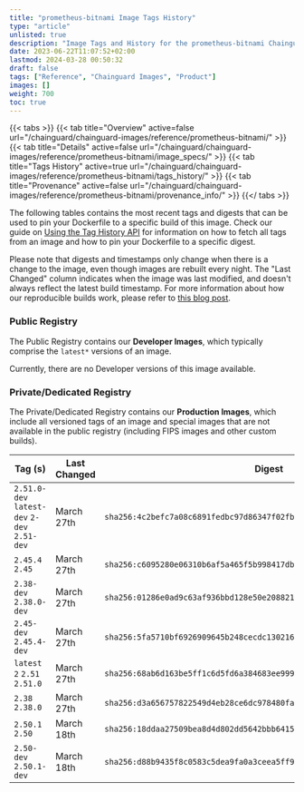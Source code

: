 ```yaml
---
title: "prometheus-bitnami Image Tags History"
type: "article"
unlisted: true
description: "Image Tags and History for the prometheus-bitnami Chainguard Image"
date: 2023-06-22T11:07:52+02:00
lastmod: 2024-03-28 00:50:32
draft: false
tags: ["Reference", "Chainguard Images", "Product"]
images: []
weight: 700
toc: true
---
```


{{< tabs >}}
{{< tab title="Overview" active=false url="/chainguard/chainguard-images/reference/prometheus-bitnami/" >}}
{{< tab title="Details" active=false url="/chainguard/chainguard-images/reference/prometheus-bitnami/image_specs/" >}}
{{< tab title="Tags History" active=true url="/chainguard/chainguard-images/reference/prometheus-bitnami/tags_history/" >}}
{{< tab title="Provenance" active=false url="/chainguard/chainguard-images/reference/prometheus-bitnami/provenance_info/" >}}
{{</ tabs >}}

The following tables contains the most recent tags and digests that can be used to pin your Dockerfile to a specific build of this image. Check our guide on [Using the Tag History API](/chainguard/chainguard-images/using-the-tag-history-api/) for information on how to fetch all tags from an image and how to pin your Dockerfile to a specific digest.

Please note that digests and timestamps only change when there is a change to the image, even though images are rebuilt every night. The "Last Changed" column indicates when the image was last modified, and doesn't always reflect the latest build timestamp. For more information about how our reproducible builds work, please refer to [this blog post](https://www.chainguard.dev/unchained/reproducing-chainguards-reproducible-image-builds).

### Public Registry
The Public Registry contains our **Developer Images**, which typically comprise the `latest*` versions of an image.

Currently, there are no Developer versions of this image available.

### Private/Dedicated Registry
The Private/Dedicated Registry contains our **Production Images**, which include all versioned tags of an image and special images that are not available in the public registry (including FIPS images and other custom builds).

| Tag (s)                                       | Last Changed | Digest                                                                    |
|-----------------------------------------------|--------------|---------------------------------------------------------------------------|
|  `2.51.0-dev` `latest-dev` `2-dev` `2.51-dev` | March 27th   | `sha256:4c2befc7a08c6891fedbc97d86347f02fb372af76a116f47e092726d76087a97` |
|  `2.45.4` `2.45`                              | March 27th   | `sha256:c6095280e06310b6af5a465f5b998417dbdd3f8dcafbe334a785cdbc00e10aff` |
|  `2.38-dev` `2.38.0-dev`                      | March 27th   | `sha256:01286e0ad9c63af936bbd128e50e2088213e53c1b7870a70fcd19ce3b6e495b6` |
|  `2.45-dev` `2.45.4-dev`                      | March 27th   | `sha256:5fa5710bf6926909645b248cecdc130216c642f9e781f06c1eb05985686d096a` |
|  `latest` `2` `2.51` `2.51.0`                 | March 27th   | `sha256:68ab6d163be5ff1c6d5fd6a384683ee999b97ae01317262382cee5d298784a36` |
|  `2.38` `2.38.0`                              | March 27th   | `sha256:d3a656757822549d4eb28ce6dc978480faa993a005e459c5f9b739472d4511db` |
|  `2.50.1` `2.50`                              | March 18th   | `sha256:18ddaa27509bea8d4d802dd5642bbb6415161691b8845ccb932f0a2ca216cda6` |
|  `2.50-dev` `2.50.1-dev`                      | March 18th   | `sha256:d88b9435f8c0583c5dea9fa0a3ceea5ff9571235b7bf4d4b93a7c5a4dfa7836d` |

